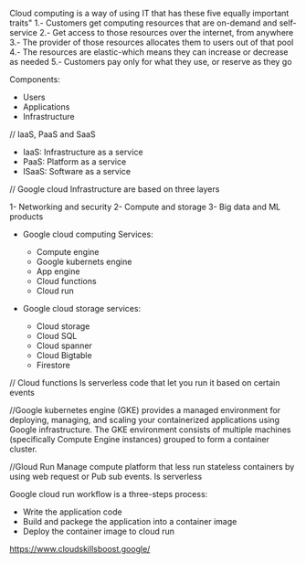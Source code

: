 <!-- what's the cloud? -->
Cloud computing is a way of using IT that has these five equally important traits"
1.- Customers get computing resources that are on-demand and self-service
2.- Get access to those resources over the internet, from anywhere
3.- The provider of those resources allocates them to users out of that pool
4.- The resources are elastic-which means they can increase or decrease as needed
5.- Customers pay only for what they use, or reserve as they go

 Components:
- Users
- Applications
- Infrastructure


// IaaS, PaaS and SaaS

- IaaS: Infrastructure as a service
- PaaS: Platform as a service
- ISaaS: Software as a service 


// Google cloud Infrastructure are based on three layers

1- Networking and security
2- Compute and storage
3- Big data and ML products

* Google cloud computing Services:
  - Compute engine
  - Google kubernets engine
  - App engine
  - Cloud functions
  - Cloud run

* Google cloud storage services: 
  - Cloud storage
  - Cloud SQL
  - Cloud spanner
  - Cloud Bigtable
  - Firestore





// Cloud functions
  Is serverless code that let you run it based on certain events

//Google kubernetes engine (GKE)
  provides a managed environment for deploying, managing, and scaling your containerized applications using Google infrastructure. The GKE environment consists of multiple machines (specifically Compute Engine instances) grouped to form a container cluster.

//Gloud Run
  Manage compute platform that less run stateless containers by using web request or Pub sub events. Is serverless

Google cloud run workflow is a three-steps process:
  - Write the application code
  - Build and packege the application into a container image
  - Deploy the container image to cloud run


https://www.cloudskillsboost.google/